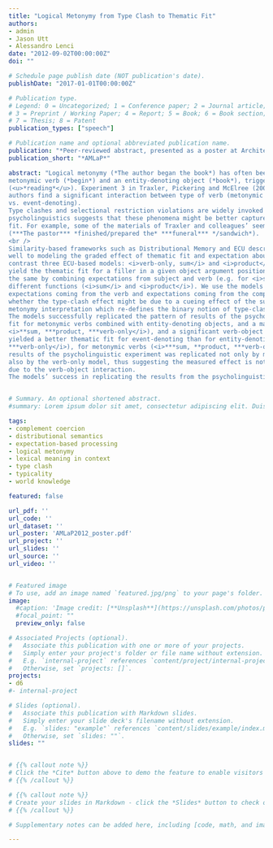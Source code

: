 ```yaml
---
title: "Logical Metonymy from Type Clash to Thematic Fit"
authors:
- admin
- Jason Utt
- Alessandro Lenci
date: "2012-09-02T00:00:00Z"
doi: ""

# Schedule page publish date (NOT publication's date).
publishDate: "2017-01-01T00:00:00Z"

# Publication type.
# Legend: 0 = Uncategorized; 1 = Conference paper; 2 = Journal article;
# 3 = Preprint / Working Paper; 4 = Report; 5 = Book; 6 = Book section;
# 7 = Thesis; 8 = Patent
publication_types: ["speech"]

# Publication name and optional abbreviated publication name.
publication: "*Peer-reviewed abstract, presented as a poster at Architectures and Mechanisms for Language Processing*"
publication_short: "*AMLaP*"

abstract: "Logical metonymy (*The author began the book*) has often been explained in terms of a type-clash between an eventsubcategorizing
metonymic verb (*begin*) and an entity-denoting object (*book*), triggering the recovery of a covert event
(<u>*reading*</u>). Experiment 3 in Traxler, Pickering and McElree (2002) is often cited as a well-known correlate of this clash, as the
authors find a significant interaction between type of verb (metonymic vs. non-metonymic) and type of object (entitydenoting
vs. event-denoting).
Type clashes and selectional restriction violations are widely invoked in linguistic theory, but more recent work in
psycholinguistics suggests that these phenomena might be better captured via graded notions such as typicality and thematic
fit. For example, some of the materials of Traxler and colleagues’ seem to favor event-denoting items via a better thematic fit
(***The pastor*** *finished/prepared the* ***funeral*** */sandwich*).
<br />
Similarity-based frameworks such as Distributional Memory and ECU described in Lenci (2011) lend themselves particularly
well to modeling the graded effect of thematic fit and expectation about upcoming arguments in sentence processing. We
contrast three ECU-based models: <i>verb-only, sum</i> and <i>product</i>. <i>Verb-only</i> exploits expectations coming from the verb to
yield the thematic fit for a filler in a given object argument position (e.g. for <i>sandwich</i> and <i>prepare</i>); the other two models do
the same by combining expectations from subject and verb (e.g. for <i>sandwich</i> and <i><pastor, prepare></i>) by means of two
different functions (<i>sum</i> and <i>product</i>). We use the models to (1) mirror the results from Traxler and colleagues; (2) contrast
expectations coming from the verb and expectations coming from the composition of subject and verb, in order to evaluate
whether the type-clash effect might be due to a cueing effect of the subject; (3) suggest an alternative account of logical
metonymy interpretation which re-defines the binary notion of type-clash in more graded terms, i.e. as thematic fit.
The models successfully replicated the pattern of results of the psycholinguistic experiment, yielding the lowest thematic
fit for metonymic verbs combined with entity-denoting objects, and a main effect of object type (entity-denoting vs. event-denoting;
<i>**sum, ***product, ***verb-only</i>), and a significant verb-object interaction (<i>**sum, **verb-only</i>). All models
yielded a better thematic fit for event-denoting than for entity-denoting objects on the whole dataset (<i>**sum, ***product,
***verb-only</i>), for metonymic verbs (<i>***sum, **product, ***verb-only</i>), but not for non-metonymic verbs. The pattern of
results of the psycholinguistic experiment was replicated not only by models incorporating the subject (<i>sum</i> and <i>product</i>), but
also by the verb-only model, thus suggesting the measured effect is not ascribable to an effect of subject only, but is indeed
due to the verb-object interaction.
The models’ success in replicating the results from the psycholinguistic experiments shows that similarity-based models are an adequate tool to model phenomena such as selectional preferences and logical metonymy, suggesting that they can both be accounted for in terms of thematic fit."


# Summary. An optional shortened abstract.
#summary: Lorem ipsum dolor sit amet, consectetur adipiscing elit. Duis posuere tellus ac convallis placerat. Proin tincidunt magna sed ex sollicitudin condimentum.

tags:
- complement coercion
- distributional semantics
- expectation-based processing
- logical metonymy
- lexical meaning in context
- type clash
- typicality
- world knowledge

featured: false

url_pdf: ''
url_code: ''
url_dataset: ''
url_poster: 'AMLaP2012_poster.pdf'
url_project: ''
url_slides: ''
url_source: ''
url_video: ''


# Featured image
# To use, add an image named `featured.jpg/png` to your page's folder.
image:
  #caption: 'Image credit: [**Unsplash**](https://unsplash.com/photos/pLCdAaMFLTE)'
  #focal_point: ""
  preview_only: false

# Associated Projects (optional).
#   Associate this publication with one or more of your projects.
#   Simply enter your project's folder or file name without extension.
#   E.g. `internal-project` references `content/project/internal-project/index.md`.
#   Otherwise, set `projects: []`.
projects: 
- d6
#- internal-project

# Slides (optional).
#   Associate this publication with Markdown slides.
#   Simply enter your slide deck's filename without extension.
#   E.g. `slides: "example"` references `content/slides/example/index.md`.
#   Otherwise, set `slides: ""`.
slides: ""


# {{% callout note %}}
# Click the *Cite* button above to demo the feature to enable visitors to import publication metadata into their reference management software.
# {{% /callout %}}

# {{% callout note %}}
# Create your slides in Markdown - click the *Slides* button to check out the example.
# {{% /callout %}}

# Supplementary notes can be added here, including [code, math, and images](https://wowchemy.com/docs/writing-markdown-latex/).

---
```

